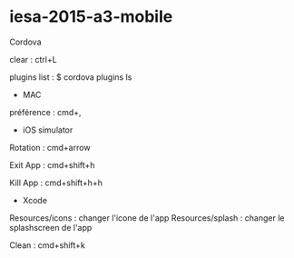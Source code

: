 # iesa-2015-a3-mobile
Cordova

clear : ctrl+L

plugins list : $ cordova plugins ls


- MAC

préférence : cmd+,


- iOS simulator

Rotation : cmd+arrow

Exit App : cmd+shift+h

Kill App : cmd+shift+h+h


- Xcode

Resources/icons : changer l'icone de l'app
Resources/splash : changer le splashscreen de l'app

Clean : cmd+shift+k
